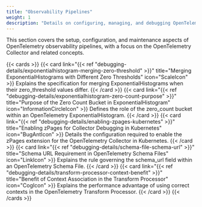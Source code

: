 ```yaml
---
title: "Observability Pipelines"
weight: 1
description: "Details on configuring, managing, and debugging OpenTelemetry observability pipelines, primarily focusing on the Collector."
---
```


This section covers the setup, configuration, and maintenance aspects of OpenTelemetry observability pipelines, with a focus on the OpenTelemetry Collector and related concepts.

{{< cards >}}
  {{< card link="{{< ref "debugging-details/exponentialhistogram-merging-zero-threshold" >}}" title="Merging ExponentialHistograms with Different Zero Thresholds" icon="ScaleIcon" >}}
    Explains the specification for merging ExponentialHistograms when their zero_threshold values differ.
  {{< /card >}}
  {{< card link="{{< ref "debugging-details/exponentialhistogram-zero-count-purpose" >}}" title="Purpose of the Zero Count Bucket in ExponentialHistogram" icon="InformationCircleIcon" >}}
    Defines the role of the zero_count bucket within an OpenTelemetry ExponentialHistogram.
  {{< /card >}}
  {{< card link="{{< ref "debugging-details/enabling-zpages-kubernetes" >}}" title="Enabling zPages for Collector Debugging in Kubernetes" icon="BugAntIcon" >}}
    Details the configuration required to enable the zPages extension for the OpenTelemetry Collector in Kubernetes.
  {{< /card >}}
  {{< card link="{{< ref "debugging-details/schema-file-schema-url" >}}" title="Schema URL Requirement in OpenTelemetry Schema Files" icon="LinkIcon" >}}
    Explains the rule governing the schema_url field within an OpenTelemetry Schema File.
  {{< /card >}}
  {{< card link="{{< ref "debugging-details/transform-processor-context-benefit" >}}" title="Benefit of Context Association in the Transform Processor" icon="CogIcon" >}}
    Explains the performance advantage of using correct contexts in the OpenTelemetry Transform Processor.
  {{< /card >}}
{{< /cards >}}

